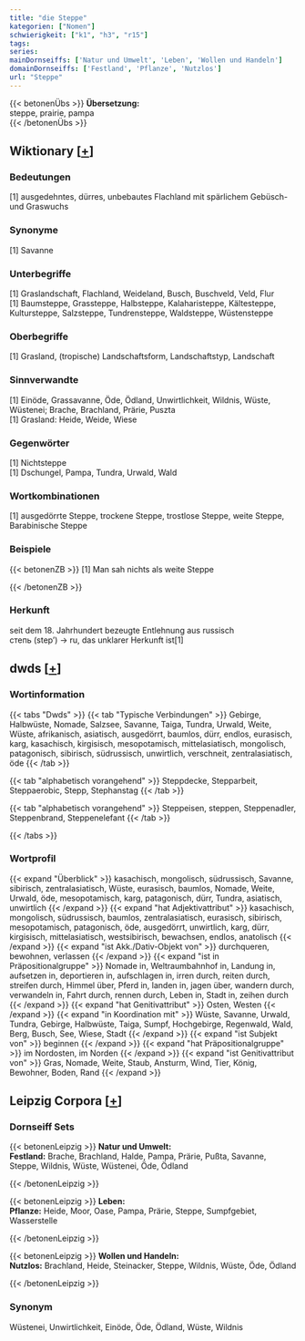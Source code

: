```yaml
---
title: "die Steppe"
kategorien: ["Nomen"]
schwierigkeit: ["k1", "h3", "r15"]
tags:
series:
mainDornseiffs: ['Natur und Umwelt', 'Leben', 'Wollen und Handeln']
domainDornseiffs: ['Festland', 'Pflanze', 'Nutzlos']
url: "Steppe"
---
```


{{< betonenÜbs >}}
**Übersetzung:**  
steppe, prairie, pampa  
{{< /betonenÜbs >}}

## Wiktionary [[+](https://de.wiktionary.org/wiki/Steppe)]

### Bedeutungen
[1] ausgedehntes, dürres, unbebautes Flachland mit spärlichem Gebüsch- und Graswuchs  

### Synonyme
[1] Savanne  

### Unterbegriffe
[1] Graslandschaft, Flachland, Weideland, Busch, Buschveld, Veld, Flur  
[1] Baumsteppe, Grassteppe, Halbsteppe, Kalaharisteppe, Kältesteppe, Kultursteppe, Salzsteppe, Tundrensteppe, Waldsteppe, Wüstensteppe  

### Oberbegriffe
[1] Grasland, (tropische) Landschaftsform, Landschaftstyp, Landschaft  

### Sinnverwandte
[1] Einöde, Grassavanne, Öde, Ödland, Unwirtlichkeit, Wildnis, Wüste, Wüstenei; Brache, Brachland, Prärie, Puszta  
[1] Grasland: Heide, Weide, Wiese  

### Gegenwörter
[1] Nichtsteppe  
[1] Dschungel, Pampa, Tundra, Urwald, Wald  

### Wortkombinationen
[1] ausgedörrte Steppe, trockene Steppe, trostlose Steppe, weite Steppe, Barabinische Steppe  

### Beispiele
{{< betonenZB >}}
[1] Man sah nichts als weite Steppe  

{{< /betonenZB >}}
### Herkunft
seit dem 18. Jahrhundert bezeugte Entlehnung aus russisch степь (step’) → ru, das unklarer Herkunft ist[1]  



## dwds [[+](https://www.dwds.de/wb/Steppe)]

### Wortinformation
{{< tabs "Dwds" >}}
{{< tab "Typische Verbindungen" >}}
Gebirge, Halbwüste, Nomade, Salzsee, Savanne, Taiga, Tundra, Urwald, Weite, Wüste, afrikanisch, asiatisch, ausgedörrt, baumlos, dürr, endlos, eurasisch, karg, kasachisch, kirgisisch, mesopotamisch, mittelasiatisch, mongolisch, patagonisch, sibirisch, südrussisch, unwirtlich, verschneit, zentralasiatisch, öde
{{< /tab >}}

{{< tab "alphabetisch vorangehend" >}}
Steppdecke, Stepparbeit, Steppaerobic, Stepp, Stephanstag
{{< /tab >}}

{{< tab "alphabetisch vorangehend" >}}
Steppeisen, steppen, Steppenadler, Steppenbrand, Steppenelefant
{{< /tab >}}

{{< /tabs >}}

### Wortprofil
{{< expand "Überblick" >}} kasachisch, mongolisch, südrussisch, Savanne, sibirisch, zentralasiatisch, Wüste, eurasisch, baumlos, Nomade, Weite, Urwald, öde, mesopotamisch, karg, patagonisch, dürr, Tundra, asiatisch, unwirtlich {{< /expand >}}
{{< expand "hat Adjektivattribut" >}} kasachisch, mongolisch, südrussisch, baumlos, zentralasiatisch, eurasisch, sibirisch, mesopotamisch, patagonisch, öde, ausgedörrt, unwirtlich, karg, dürr, kirgisisch, mittelasiatisch, westsibirisch, bewachsen, endlos, anatolisch {{< /expand >}}
{{< expand "ist Akk./Dativ-Objekt von" >}} durchqueren, bewohnen, verlassen {{< /expand >}}
{{< expand "ist in Präpositionalgruppe" >}} Nomade in, Weltraumbahnhof in, Landung in, aufsetzen in, deportieren in, aufschlagen in, irren durch, reiten durch, streifen durch, Himmel über, Pferd in, landen in, jagen über, wandern durch, verwandeln in, Fahrt durch, rennen durch, Leben in, Stadt in, zeihen durch {{< /expand >}}
{{< expand "hat Genitivattribut" >}} Osten, Westen {{< /expand >}}
{{< expand "in Koordination mit" >}} Wüste, Savanne, Urwald, Tundra, Gebirge, Halbwüste, Taiga, Sumpf, Hochgebirge, Regenwald, Wald, Berg, Busch, See, Wiese, Stadt {{< /expand >}}
{{< expand "ist Subjekt von" >}} beginnen {{< /expand >}}
{{< expand "hat Präpositionalgruppe" >}} im Nordosten, im Norden {{< /expand >}}
{{< expand "ist Genitivattribut von" >}} Gras, Nomade, Weite, Staub, Ansturm, Wind, Tier, König, Bewohner, Boden, Rand {{< /expand >}}

## Leipzig Corpora [[+](https://corpora.uni-leipzig.de/en/res?word=Steppe&corpusId=deu_newscrawl-public_2018)]

### Dornseiff Sets
{{< betonenLeipzig >}}
**Natur und Umwelt:**  
**Festland:** Brache, Brachland, Halde, Pampa, Prärie, Pußta, Savanne, Steppe, Wildnis, Wüste, Wüstenei, Öde, Ödland  

{{< /betonenLeipzig >}}


{{< betonenLeipzig >}}
**Leben:**  
**Pflanze:** Heide, Moor, Oase, Pampa, Prärie, Steppe, Sumpfgebiet, Wasserstelle  

{{< /betonenLeipzig >}}


{{< betonenLeipzig >}}
**Wollen und Handeln:**  
**Nutzlos:** Brachland, Heide, Steinacker, Steppe, Wildnis, Wüste, Öde, Ödland  

{{< /betonenLeipzig >}}

### Synonym
Wüstenei, Unwirtlichkeit, Einöde, Öde, Ödland, Wüste, Wildnis

